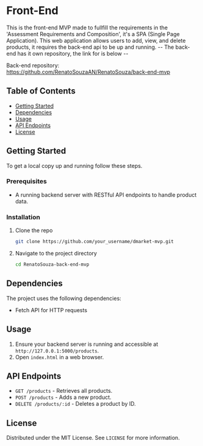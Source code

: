 # Front-End

This is the front-end MVP made to fullfill the requirements in the 'Assessment Requirements and Composition', it's a SPA (Single Page Application). This web application allows users to add, view, and delete products, it requires the back-end api to be up and running. -- The back-end has it own repository, the link for is below --


Back-end repository: https://github.com/RenatoSouzaAN/RenatoSouza/back-end-mvp

## Table of Contents

- [Getting Started](#getting-started)
- [Dependencies](#dependencies)
- [Usage](#usage)
- [API Endpoints](#api-endpoints)
- [License](#license)

## Getting Started

To get a local copy up and running follow these steps.

### Prerequisites

- A running backend server with RESTful API endpoints to handle product data.

### Installation

1. Clone the repo
   ```sh
   git clone https://github.com/your_username/dmarket-mvp.git
   ```
2. Navigate to the project directory
   ```sh
   cd RenatoSouza-back-end-mvp
   ```

## Dependencies

The project uses the following dependencies:

- Fetch API for HTTP requests

## Usage

1. Ensure your backend server is running and accessible at `http://127.0.0.1:5000/products`.
2. Open `index.html` in a web browser.

## API Endpoints

- `GET /products` - Retrieves all products.
- `POST /products` - Adds a new product.
- `DELETE /products/:id` - Deletes a product by ID.

## License

Distributed under the MIT License. See `LICENSE` for more information.
